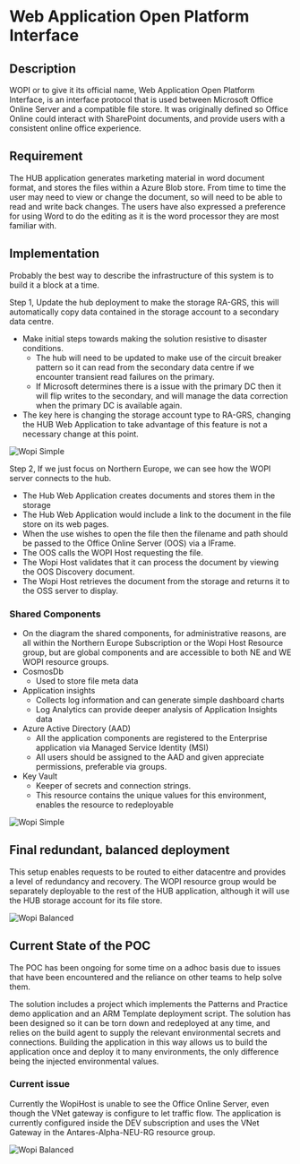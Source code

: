 # Web Application Open Platform Interface

## Description

WOPI or to give it its official name, Web Application Open Platform Interface, is an interface protocol that is used between Microsoft Office Online Server and a compatible file store. It was originally defined so Office Online could interact with SharePoint documents, and provide users with a consistent online office experience.

## Requirement

The HUB application generates marketing material in word document format, and stores the files within a Azure Blob store. From time to time the user may need to view or change the document, so will need to be able to read and write back changes. The users have also expressed a preference for using Word to do the editing as it is the word processor they are most familiar with.

## Implementation

Probably the best way to describe the infrastructure of this system is to build it a block at a time.

Step 1,
    Update the hub deployment to make the storage RA-GRS, this will automatically copy data contained in the storage account to a secondary data centre. 
* Make initial steps towards making the solution resistive to disaster conditions.
  * The hub will need to be updated to make use of the circuit breaker pattern so it can read from the secondary data centre if we encounter transient read failures on the primary.
  * If Microsoft determines there is a issue with the primary DC then it will flip writes to the secondary, and will manage the data correction when the primary DC is available again.
* The key here is changing the storage account type to RA-GRS, changing the HUB Web Application to take advantage of this feature is not a necessary change at this point.
 

![Wopi Simple](http://www.plantuml.com/plantuml/proxy?cache=no&src=https://raw.github.com/Kf-GaryNewport/Wopi/master/WopiHubStorageRAGRS.puml)

Step 2,
    If we just focus on Northern Europe, we can see how the WOPI server connects to the hub. 
    
* The Hub Web Application creates documents and stores them in the storage
* The Hub Web Application would include a link to the document in the file store on its web pages. 
* When the use wishes to open the file then the filename and path should be passed to the Office Online Server (OOS) via a IFrame. 
* The OOS calls the WOPI Host requesting the file.
* The Wopi Host validates that it can process the document by viewing the OOS Discovery document.
* The Wopi Host retrieves the document from the storage and returns it to the OSS server to display.

### Shared Components
* On the diagram the shared components, for administrative reasons, are all within the Northern Europe Subscription or the Wopi Host Resource group, but are global components and are accessible to both NE and WE WOPI resource groups.
* CosmosDb
  * Used to store file meta data
* Application insights 
  * Collects log information and can generate simple dashboard charts
  * Log Analytics can provide deeper analysis of Application Insights data
* Azure Active Directory (AAD)
  * All the application components are registered to the Enterprise application via Managed Service Identity (MSI)
  * All users should be assigned to the AAD and given appreciate permissions, preferable via groups.
* Key Vault
  * Keeper of secrets and connection strings.
  * This resource contains the unique values for this environment, enables the resource to redeployable

![Wopi Simple](http://www.plantuml.com/plantuml/proxy?cache=no&src=https://raw.github.com/Kf-GaryNewport/Wopi/master/WopiSimple.puml)

## Final redundant, balanced deployment

This setup enables requests to be routed to either datacentre and provides a level of redundancy and recovery.
The WOPI resource group would be separately deployable to the rest of the HUB application, although it will use the HUB storage account for its file store.

![Wopi Balanced](http://www.plantuml.com/plantuml/proxy?cache=no&src=https://raw.github.com/Kf-GaryNewport/Wopi/master/WopiBalanced2.puml)


## Current State of the POC

The POC has been ongoing for some time on a adhoc basis due to issues that have been encountered and the reliance on other teams to help solve them.

The solution includes a project which implements the Patterns and Practice demo application and an ARM Template deployment script.
The solution has been designed so it can be torn down and redeployed at any time, and relies on the build agent to supply the relevant environmental secrets and connections. Building the application in this way allows us to build the application once and deploy it to many environments, the only difference being the injected environmental values.

### Current issue
Currently the WopiHost is unable to see the Office Online Server, even though the VNet gateway is configure to let traffic flow. The application is currently configured inside the DEV subscription and uses the VNet Gateway in the Antares-Alpha-NEU-RG resource group.

![Wopi Balanced](http://www.plantuml.com/plantuml/proxy?cache=no&src=https://raw.github.com/Kf-GaryNewport/Wopi/master/WopiCurrentState.puml)


